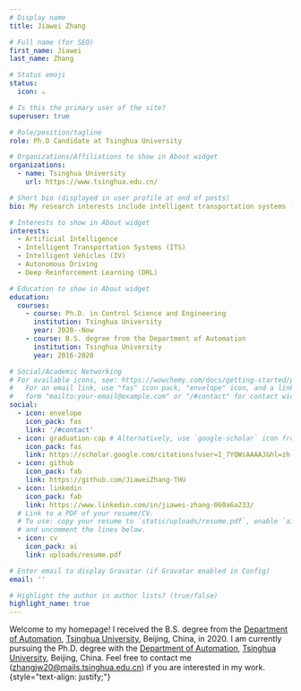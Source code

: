```yaml
---
# Display name
title: Jiawei Zhang

# Full name (for SEO)
first_name: Jiawei
last_name: Zhang

# Status emoji
status:
  icon: ☕️

# Is this the primary user of the site?
superuser: true

# Role/position/tagline
role: Ph.D Candidate at Tsinghua University

# Organizations/Affiliations to show in About widget
organizations:
  - name: Tsinghua University
    url: https://www.tsinghua.edu.cn/

# Short bio (displayed in user profile at end of posts)
bio: My research interests include intelligent transportation systems (ITS), autonomous driving, connected and automated vehicles (CAVs), and deep reinforcement learning (DRL).

# Interests to show in About widget
interests:
  - Artificial Intelligence
  - Intelligent Transportation Systems (ITS)
  - Intelligent Vehicles (IV)
  - Autonomous Driving
  - Deep Reinforcement Learning (DRL)

# Education to show in About widget
education:
  courses:
    - course: Ph.D. in Control Science and Engineering
      institution: Tsinghua University
      year: 2020--Now
    - course: B.S. degree from the Department of Automation
      institution: Tsinghua University
      year: 2016-2020

# Social/Academic Networking
# For available icons, see: https://wowchemy.com/docs/getting-started/page-builder/#icons
#   For an email link, use "fas" icon pack, "envelope" icon, and a link in the
#   form "mailto:your-email@example.com" or "/#contact" for contact widget.
social:
  - icon: envelope
    icon_pack: fas
    link: '/#contact'
  - icon: graduation-cap # Alternatively, use `google-scholar` icon from `ai` icon pack
    icon_pack: fas
    link: https://scholar.google.com/citations?user=I_7YQWsAAAAJ&hl=zh-CN&authuser=1
  - icon: github
    icon_pack: fab
    link: https://github.com/JiaweiZhang-THU
  - icon: linkedin
    icon_pack: fab
    link: https://www.linkedin.com/in/jiawei-zhang-060a6a233/
  # Link to a PDF of your resume/CV.
  # To use: copy your resume to `static/uploads/resume.pdf`, enable `ai` icons in `params.yaml`,
  # and uncomment the lines below.
  - icon: cv
    icon_pack: ai
    link: uploads/resume.pdf

# Enter email to display Gravatar (if Gravatar enabled in Config)
email: ''

# Highlight the author in author lists? (true/false)
highlight_name: true
---
```


Welcome to my homepage! I received the B.S. degree from the [Department of Automation](https://www.au.tsinghua.edu.cn/), [Tsinghua University](https://www.tsinghua.edu.cn/), Beijing, China, in 2020. I am currently pursuing the Ph.D. degree with the [Department of Automation](https://www.au.tsinghua.edu.cn/), [Tsinghua University](https://www.tsinghua.edu.cn/), Beijing, China. Feel free to contact me (zhangjw20@mails.tsinghua.edu.cn) if you are interested in my work.
{style="text-align: justify;"}
